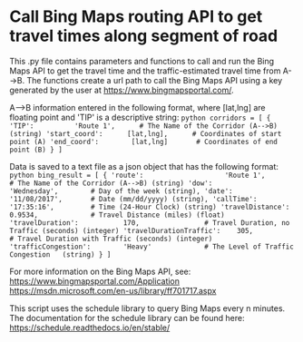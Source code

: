 # Call Bing Maps routing API to get travel times along segment of road

This .py file contains parameters and functions to call and run the Bing Maps API
to get the travel time and the traffic-estimated travel time from A-->B. The functions create
a url path to call the Bing Maps API using a key generated by the user at https://www.bingmapsportal.com/.

A-->B information entered in the following format, where [lat,lng] are floating point and
'TIP' is a descriptive string:
	```python
	corridors = [
		{	
		'TIP': 			'Route 1',		# The Name of the Corridor (A-->B) (string)
		'start_coord': 		[lat,lng],		# Coordinates of start point (A)
		'end_coord': 		[lat,lng]		# Coordinates of end point (B)
		}
	]
	```
	
Data is saved to a text file as a json object that has the following format:
	```python
	bing_result = [
		{
			'route': 					'Route 1', 			# The Name of the Corridor (A-->B) (string)
			'dow': 						'Wednesday', 		# Day of the week (string),
			'date':						'11/08/2017', 		# Date (mm/dd/yyyy) (string),
			'callTime': 				'17:35:16',			# Time (24-Hour Clock) (string)
			'travelDistance': 			0.9534,				# Travel Distance (miles) (float)
			'travelDuration': 			170,				# Travel Duration, no Traffic (seconds) (integer)
			'travelDurationTraffic': 	305, 				# Travel Duration with Traffic (seconds) (integer)
			'trafficCongestion': 		'Heavy'				# The Level of Traffic Congestion	(string)
		}
	]
	```
	
For more information on the Bing Maps API, see:
	https://www.bingmapsportal.com/Application
	https://msdn.microsoft.com/en-us/library/ff701717.aspx
	
This script uses the schedule library to query Bing Maps every n minutes. The documentation
for the schedule library can be found here:
	https://schedule.readthedocs.io/en/stable/
